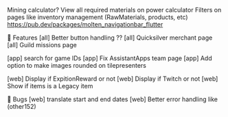 Mining calculator?
View all required materials on power calculator
Filters on pages like inventory management (RawMaterials, products, etc)
https://pub.dev/packages/molten_navigationbar_flutter


👷 Features
[all] Better button handling ??
[all] Quicksilver merchant page
[all] Guild missions page

[app] search for game IDs
[app] Fix AssistantApps team page
[app] Add option to make images rounded on tilepresenters

[web] Display if ExpitionReward or not
[web] Display if Twitch or not
[web] Show if items is a Legacy item



🐛 Bugs
[web] translate start and end dates
[web] Better error handling like (other152)

